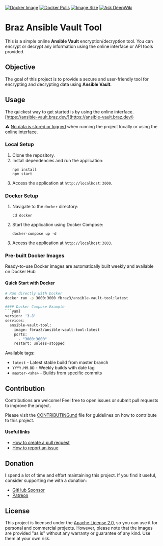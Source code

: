 [![Docker Image](https://img.shields.io/docker/v/fbraz3/ansible-vault-tool?label=Docker%20Image&logo=docker&sort=semver)](https://hub.docker.com/r/fbraz3/ansible-vault-tool)
[![Docker Pulls](https://img.shields.io/docker/pulls/fbraz3/ansible-vault-tool?logo=docker)](https://hub.docker.com/r/fbraz3/ansible-vault-tool)
[![Image Size](https://img.shields.io/docker/image-size/fbraz3/ansible-vault-tool/latest?logo=docker)](https://hub.docker.com/r/fbraz3/ansible-vault-tool)
[![Ask DeepWiki](https://deepwiki.com/badge.svg)](https://deepwiki.com/fbraz3/ansible-vault-tool)

# Braz Ansible Vault Tool

This is a simple online **Ansible Vault** encryption/decryption tool.
You can encrypt or decrypt any information using the online interface or API tools provided.

## Objective

The goal of this project is to provide a secure and user-friendly tool for encrypting and decrypting data using **Ansible Vault**.

## Usage

The quickest way to get started is by using the online interface.
[https://ansible-vault.braz.dev/](https://ansible-vault.braz.dev/)

⚠️ [No data is stored or logged](https://deepwiki.com/search/how-can-i-be-sure-no-data-is-b_207e875d-dab5-44f7-a968-2b0092013dab) when running the project locally or using the online interface.

### Local Setup
1. Clone the repository.
2. Install dependencies and run the application:
   ```
   npm install
   npm start
   ```
3. Access the application at `http://localhost:3000`.

### Docker Setup
1. Navigate to the `docker` directory:
   ```
   cd docker
   ```
2. Start the application using Docker Compose:
   ```
   docker-compose up -d
   ```
3. Access the application at `http://localhost:3003`.

### Pre-built Docker Images

Ready-to-use Docker images are automatically built weekly and available on Docker Hub

#### Quick Start with Docker
```bash
# Run directly with Docker
docker run -p 3000:3000 fbraz3/ansible-vault-tool:latest

#### Docker Compose Example
```yaml
version: '3.8'
services:
  ansible-vault-tool:
    image: fbraz3/ansible-vault-tool:latest
    ports:
      - "3000:3000"
    restart: unless-stopped
```

Available tags:
- `latest` - Latest stable build from master branch
- `YYYY.MM.DD` - Weekly builds with date tag
- `master-<sha>` - Builds from specific commits

## Contribution
Contributions are welcome! Feel free to open issues or submit pull requests to improve the project.

Please visit the [CONTRIBUTING.md](CONTRIBUTING.md) file for guidelines on how to contribute to this project.

#### Useful links
- [How to create a pull request](https://docs.github.com/pt/pull-requests/collaborating-with-pull-requests/proposing-changes-to-your-work-with-pull-requests/creating-a-pull-request)
- [How to report an issue](https://docs.github.com/pt/issues/tracking-your-work-with-issues/creating-an-issue)

## Donation
I spend a lot of time and effort maintaining this project. If you find it useful, consider supporting me with a donation:
- [GitHub Sponsor](https://github.com/sponsors/fbraz3)
- [Patreon](https://www.patreon.com/fbraz3)

## License

This project is licensed under the [Apache License 2.0](LICENSE), so you can use it for personal and commercial projects. However, please note that the images are provided "as is" without any warranty or guarantee of any kind. Use them at your own risk.